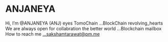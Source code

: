# ANJANEYA

 Hi, I’m @ANJANEYA (ANJ)
eyes TomoChain ...BlockChain
revolving_hearts We are always open for collabration the better world ...Blockchain
mailbox How to reach me ...sakshamtarawat@pm.me
